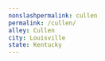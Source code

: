 ```yaml
---
﻿nonslashpermalink: cullen
permalink: /cullen/
alley: Cullen
city: Louisville
state: Kentucky
---
```

